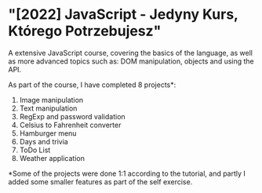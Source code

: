 # "[2022] JavaScript - Jedyny Kurs, Którego Potrzebujesz"
A extensive JavaScript course, covering the basics of the language, as well as more advanced topics such as: DOM manipulation, objects and using the API.

As part of the course, I have completed 8 projects*:
1. Image manipulation
2. Text manipulation
3. RegExp and password validation
4. Celsius to Fahrenheit converter
5. Hamburger menu
6. Days and trivia
7. ToDo List
8. Weather application

*Some of the projects were done 1:1 according to the tutorial, and partly I added some smaller features as part of the self exercise.

